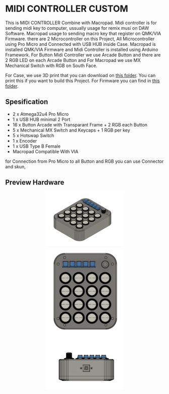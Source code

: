 # MIDI CONTROLLER CUSTOM
This is MIDI CONTROLLER Combine with Macropad. Midi controller is for sending midi key to computer, ussually usage for remix musi on DAW Software. Macropad usage to sending macro key that register on QMK/VIA Firmware. there are 2 Microcontroller on this Project, All Microcontroller using Pro Micro and Connected with USB HUB inside Case. Macropad is installed QMK/VIA Firmware and Midi Controller is installed using Arduino Framework. For Button Midi Controller we use Arcade Button and there are 2 RGB LED on each Arcade Button and For Macropad we use MX Mechanical Switch with RGB on South Face.

For Case, we use 3D print that you can download on [this folder](https://github.com/juarendra/Midi-Controller-Custom/tree/main/HARDWARE/3DCASE). You can print this if you want to build this Project. For Firmware you can find in [this folder](https://github.com/juarendra/Midi-Controller-Custom/tree/main/Firmware).

## Spesification
- 2 x Atmega32u4 Pro Micro
- 1 x USB HUB minimal 2 Port
- 16 x Button Arcade with Transparant Frame + 2 RGB each Button
- 5 x Mechanical MX Switch and Keycaps + 1 RGB per key
- 5 x Hotswap Switch
- 1 x Encoder 
- 1 x USB Type B Female
- Macropad Compatible With VIA

for Connection from Pro Micro to all Button and RGB you can use Connector and skun, 

## Preview Hardware
<p align="center">
  <img src="DOC/MidiController_1.png" width="50%" height="50%">
  <img src="DOC/MidiController_4.png" width="50%" height="50%">
  <img src="DOC/MidiController_5.png" width="50%" height="50%">
</p>

